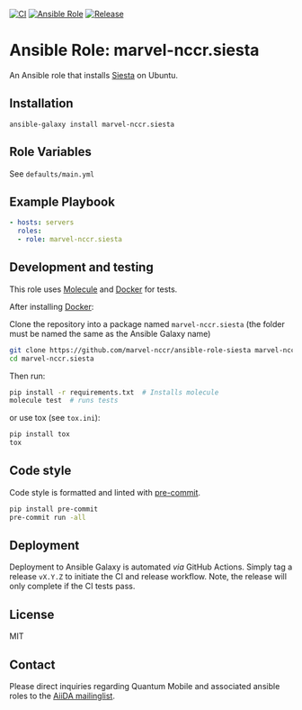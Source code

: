 [![CI](https://github.com/marvel-nccr/ansible-role-siesta/workflows/CI/badge.svg)](https://github.com/marvel-nccr/ansible-role-siesta/actions)
[![Ansible Role](https://img.shields.io/ansible/role/25521.svg)](https://galaxy.ansible.com/marvel-nccr/siesta)
[![Release](https://img.shields.io/github/tag/marvel-nccr/ansible-role-siesta.svg)](https://github.com/marvel-nccr/ansible-role-siesta/releases)

# Ansible Role: marvel-nccr.siesta

An Ansible role that installs [Siesta](https://launchpad.net/siesta) on Ubuntu.

## Installation

`ansible-galaxy install marvel-nccr.siesta`

## Role Variables

See `defaults/main.yml`

## Example Playbook

```yaml
- hosts: servers
  roles:
  - role: marvel-nccr.siesta
```

## Development and testing

This role uses [Molecule](https://molecule.readthedocs.io/en/latest/#) and [Docker](https://www.docker.com/) for tests.

After installing [Docker](https://www.docker.com/):

Clone the repository into a package named `marvel-nccr.siesta` (the folder must be named the same as the Ansible Galaxy name)

```bash
git clone https://github.com/marvel-nccr/ansible-role-siesta marvel-nccr.siesta
cd marvel-nccr.siesta
```

Then run:

```bash
pip install -r requirements.txt  # Installs molecule
molecule test  # runs tests
```

or use tox (see `tox.ini`):

```bash
pip install tox
tox
```

## Code style

Code style is formatted and linted with [pre-commit](https://pre-commit.com/).

```bash
pip install pre-commit
pre-commit run -all
```

## Deployment

Deployment to Ansible Galaxy is automated *via* GitHub Actions.
Simply tag a release `vX.Y.Z` to initiate the CI and release workflow.
Note, the release will only complete if the CI tests pass.

## License

MIT

## Contact

Please direct inquiries regarding Quantum Mobile and associated ansible roles to the [AiiDA mailinglist](http://www.aiida.net/mailing-list/).
